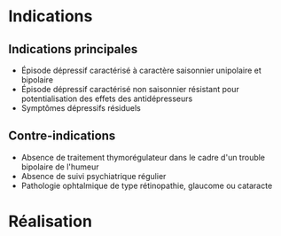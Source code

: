 <!-- Title: Luminothérapie
     Menu: Pour les médecins / Luminothérapie
     Created: 2023-05-30 -->

# Indications

## Indications principales

- Épisode dépressif caractérisé à caractère saisonnier unipolaire et bipolaire
- Épisode dépressif caractérisé non saisonnier résistant pour potentialisation des effets des antidépresseurs
- Symptômes dépressifs résiduels

## Contre-indications

- Absence de traitement thymorégulateur dans le cadre d'un trouble bipolaire de l'humeur
- Absence de suivi psychiatrique régulier
- Pathologie ophtalmique de type rétinopathie, glaucome ou cataracte

# Réalisation

<object class="schema" type="image/svg+xml" data="/static/luminotherapie/realisation1.svg"></object>

<object class="schema" type="image/svg+xml" data="/static/luminotherapie/realisation2.svg"></object>

<object class="schema" type="image/svg+xml" data="/static/luminotherapie/realisation3.svg"></object>

<style>
    #indications\_principales { background: #3c7778; }
    #contre\_indications { background: #db4239; }
</style>
